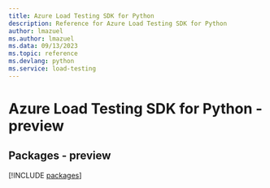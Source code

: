 ```yaml
---
title: Azure Load Testing SDK for Python
description: Reference for Azure Load Testing SDK for Python
author: lmazuel
ms.author: lmazuel
ms.data: 09/13/2023
ms.topic: reference
ms.devlang: python
ms.service: load-testing
---
```

# Azure Load Testing SDK for Python - preview
## Packages - preview
[!INCLUDE [packages](load-testing-index.md)]